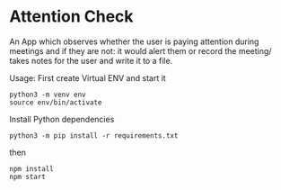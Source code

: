 # Attention Check

An App which observes whether the user is paying attention during meetings and if they are not: it would alert them or record the meeting/ takes notes for the user and write it to a file.

Usage:
First create Virtual ENV and start it

	python3 -m venv env
	source env/bin/activate
	
Install Python dependencies

	python3 -m pip install -r requirements.txt

then 

	npm install
	npm start
